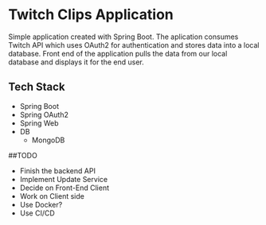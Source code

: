 # Twitch Clips Application 

Simple application created with Spring Boot. The aplication consumes Twitch API which uses OAuth2 for authentication and stores data into a local database. 
Front end of the application pulls the data from our local database and displays it for the end user. 

## Tech Stack
* Spring Boot
* Spring  OAuth2
* Spring Web
* DB 
    * MongoDB
    
    
##TODO
* Finish the backend API
* Implement Update Service
* Decide on Front-End Client
* Work on Client side
* Use Docker?
* Use CI/CD
